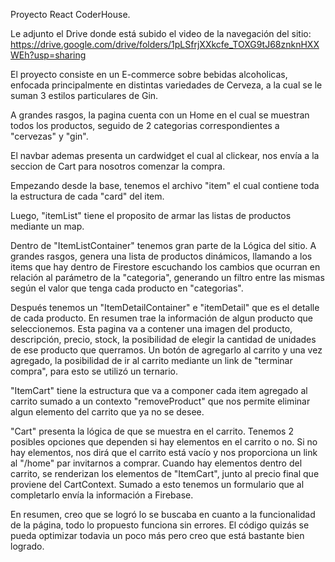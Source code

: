 Proyecto React CoderHouse.

Le adjunto el Drive donde está subido el video de la navegación del sitio:
https://drive.google.com/drive/folders/1pLSfrjXXkcfe_TOXG9tJ68znknHXXWEh?usp=sharing

El proyecto consiste en un E-commerce sobre bebidas alcoholicas, enfocada principalmente en distintas variedades de Cerveza, a la cual se le suman 3 estilos particulares de Gin.

A grandes rasgos, la pagina cuenta con un Home en el cual se muestran todos los productos, seguido de 2 categorias correspondientes a "cervezas" y "gin".

El navbar ademas presenta un cardwidget el cual al clickear, nos envía a la seccion de Cart para nosotros comenzar la compra.


Empezando desde la base, tenemos el archivo "item" el cual contiene toda la estructura de cada "card" del item.

Luego, "itemList" tiene el proposito de armar las listas de productos mediante un map.

Dentro de "ItemListContainer" tenemos gran parte de la Lógica del sitio. A grandes rasgos, genera una lista de productos dinámicos, llamando a los items que hay dentro de Firestore escuchando los cambios que ocurran en relación al parámetro de la "categoria", generando un filtro entre las mismas según el valor que tenga cada producto en "categorias".

Después tenemos un "ItemDetailContainer" e "itemDetail" que es el detalle de cada producto. En resumen trae la información de algun producto que seleccionemos. Esta pagina va a contener una imagen del producto, descripción, precio, stock, la posibilidad de elegir la cantidad de unidades de ese producto que querramos. Un botón de agregarlo al carrito y una vez agregado, la posibilidad de ir al carrito mediante un link de "terminar compra", para esto se utilizó un ternario.

"ItemCart" tiene la estructura que va a componer cada item agregado al carrito sumado a un contexto "removeProduct" que nos permite eliminar algun elemento del carrito que ya no se desee.

"Cart" presenta la lógica de que se muestra en el carrito. Tenemos 2 posibles opciones que dependen si hay elementos en el carrito o no. Si no hay elementos, nos dirá que el carrito está vacío y nos proporciona un link al "/home" par invitarnos a comprar.
Cuando hay elementos dentro del carrito, se renderizan los elementos de "ItemCart", junto al precio final que proviene del CartContext.
Sumado a esto tenemos un formulario que al completarlo envía la información a Firebase.



En resumen, creo que se logró lo se buscaba en cuanto a la funcionalidad de la página, todo lo propuesto funciona sin errores. El código quizás se pueda optimizar todavia un poco más pero creo que está bastante bien logrado. 


